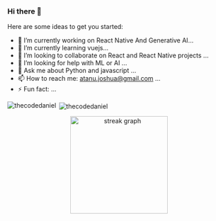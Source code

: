 ### Hi there 👋



Here are some ideas to get you started:

- 🔭 I’m currently working on React Native And Generative AI...
- 🌱 I’m currently learning vuejs...
- 👯 I’m looking to collaborate on React and React Native projects ...
- 🤔 I’m looking for help with ML or AI ...
- 💬 Ask me about Python and javascript ...
- 📫 How to reach me: atanu.joshua@gmail.com ...
- ⚡ Fun fact: ...

<p><img align="left" src="https://github-readme-stats.vercel.app/api/top-langs?username=Joshuaatanu&show_icons=true&locale=en&layout=compact" alt="thecodedaniel" /></p>

<p>&nbsp;<img align="center" src="https://github-readme-stats.vercel.app/api?username=Joshuaatanu&show_icons=true&locale=en" alt="thecodedaniel" /></p>
<div align="center">
  <img src="https://streak-stats.demolab.com?user=Joshuaatanu&locale=en&mode=daily&theme=dark&hide_border=false&border_radius=5&order=3" height="220" alt="streak graph"  />
</div>
